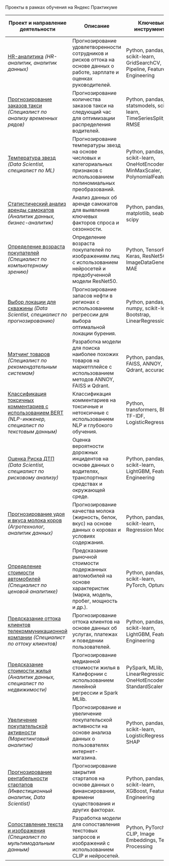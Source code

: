 Проекты в рамках обучения на Яндекс Практикуме

| **Проект и направление деятельности**                                                                                   | **Описание**                                                                                                                                                                                                                                           | **Ключевые инструменты**                                                                                          | **Сфера деятельности компании**           |
|-------------------------------------------------------------------------------------------------------------------------|-------------------------------------------------------------------------------------------------------------------------------------------------------------------------------------------------------------------------------------------------------|-------------------------------------------------------------------------------------------------------------------|-------------------------------------------|
| [HR-аналитика](https://github.com/IvanovMaxim1992/project/tree/master/HR-аналитика) *(HR-аналитик, аналитик данных)*      | Прогнозирование удовлетворенности сотрудников и рисков оттока на основе данных о работе, зарплате и оценках руководителей.                                                                                                                              | Python, pandas, scikit-learn, GridSearchCV, Pipeline, Feature Engineering                                         | Управление персоналом                      |
| [Прогнозирование заказов такси](https://github.com/IvanovMaxim1992/project/tree/master/Прогнозирование%20заказов%20такси) *(Специалист по анализу временных рядов)* | Прогнозирование количества заказов такси на следующий час для оптимизации распределения водителей.                                                                                                                                                     | Python, pandas, statsmodels, scikit-learn, TimeSeriesSplit, RMSE                                                  | Транспорт и логистика                     |
| [Температура звезд](https://github.com/IvanovMaxim1992/project/tree/master/Температура%20звезд) *(Data Scientist, специалист по ML)* | Прогнозирование температуры звезд на основе числовых и категориальных признаков с использованием полиномиальных преобразований.                                                                                                                         | Python, pandas, scikit-learn, OneHotEncoder, MinMaxScaler, PolynomialFeatures                                     | Астрономия и наука                        |
| [Статистический анализ аренды самокатов](https://github.com/IvanovMaxim1992/project/tree/master/Статистический%20анализ%20аренды%20самокатов) *(Аналитик данных, бизнес-аналитик)* | Анализ данных об аренде самокатов для выявления ключевых факторов спроса и сезонности.                                                                                                                                                                 | Python, pandas, matplotlib, seaborn, scipy                                                                        | Транспорт и микромобильность               |
| [Определение возраста покупателей](https://github.com/IvanovMaxim1992/project/tree/master/Определение%20возраста%20покупателей) *(Специалист по компьютерному зрению)* | Определение возраста покупателей по изображениям лиц с использованием нейросетей и предобученной модели ResNet50.                                                                                                                                       | Python, TensorFlow, Keras, ResNet50, ImageDataGenerator, MAE                                                      | Розничная торговля и маркетинг             |
| [Выбор локации для скважины](https://github.com/IvanovMaxim1992/project/tree/master/Выбор%20локации%20для%20скважины) *(Data Scientist, специалист по прогнозированию)* | Прогнозирование запасов нефти в регионах с использованием регрессии для выбора оптимальной локации бурения.                                                                                                                                             | Python, pandas, numpy, scikit-learn, Bootstrap, LinearRegression                                                  | Нефтегазовая отрасль                      |
| [Мэтчинг товаров](https://github.com/IvanovMaxim1992/project/tree/master/Мэтчинг%20товаров) *(Специалист по рекомендательным системам)*   | Разработка модели для поиска наиболее похожих товаров на маркетплейсе с использованием методов ANNOY, FAISS и Qdrant.                                                                                                                                   | Python, pandas, FAISS, ANNOY, Qdrant, accuracy@5                                                                  | Электронная коммерция                      |
| [Классификация токсичных комментариев с использованием BERT](https://github.com/IvanovMaxim1992/project/tree/master/Классификация%20токсичных%20комментариев%20с%20использованием%20BERT) *(NLP-инженер, специалист по текстовым данным)* | Классификация комментариев на токсичные и нетоксичные с использованием NLP и глубокого обучения.                                                                                                                                                       | Python, transformers, BERT, TF-IDF, LogisticRegression                                                            | Интернет-платформы и социальные сети      |
| [Оценка Риска ДТП](https://github.com/IvanovMaxim1992/project/tree/master/Оценка%20Риска%20ДТП) *(Data Scientist, специалист по рисковому анализу)* | Оценка вероятности дорожных инцидентов на основе данных о водителях, транспортных средствах и окружающей среде.                                                                                                                                         | Python, pandas, scikit-learn, LightGBM, Feature Engineering                                                       | Страхование и безопасность дорожного движения |
| [Прогнозирование удоя и вкуса молока коров](https://github.com/IvanovMaxim1992/project/tree/master/Прогнозирование%20удоя%20и%20вкуса%20молока%20коров) *(Агротехнолог, аналитик данных)* | Прогнозирование качества молока (жирность, белок, вкус) на основе данных о коровах и условиях содержания.                                                                                                                                              | Python, pandas, scikit-learn, Regression Models                                                                   | Сельское хозяйство                        |
| [Определение стоимости автомобилей](https://github.com/IvanovMaxim1992/project/tree/master/Определение%20стоимости%20автомобилей) *(Специалист по ценовой аналитике)* | Предсказание рыночной стоимости подержанных автомобилей на основе характеристик (марка, модель, пробег, мощность и др.).                                                                                                                                | Python, pandas, scikit-learn, PyTorch, Optuna                                                                     | Автомобильный рынок                       |
| [Предсказание оттока клиентов телекоммуникационной компании](https://github.com/IvanovMaxim1992/project/tree/master/Предсказание%20оттока%20клиентов%20телекоммуникационной%20компании) *(Специалист по оттоку клиентов)* | Прогнозирование оттока клиентов на основе данных об услугах, платежах и поведении пользователей.                                                                                                                                                       | Python, pandas, scikit-learn, LightGBM, Feature Engineering                                                       | Телекоммуникации                          |
| [Предсказание стоимости жилья](https://github.com/IvanovMaxim1992/project/tree/master/Предсказание%20стоимости%20жилья) *(Аналитик данных, специалист по недвижимости)* | Прогнозирование медианной стоимости жилья в Калифорнии с использованием линейной регрессии и Spark MLlib.                                                                                                                                                | PySpark, MLlib, LinearRegression, OneHotEncoder, StandardScaler                                                  | Недвижимость                              |
| [Увеличение покупательской активности](https://github.com/IvanovMaxim1992/project/tree/master/Увеличение%20покупательской) *(Маркетинговый аналитик)* | Прогнозирование и увеличение покупательской активности на основе анализа данных о пользователях интернет-магазина.                                                                                                                                      | Python, pandas, scikit-learn, LogisticRegression, SHAP                                                            | Электронная коммерция                      |
| [Прогнозирование рентабельности стартапов](https://github.com/IvanovMaxim1992/project/tree/master/Прогнозирование%20рентабельности%20стартапов) *(Инвестиционный аналитик, Data Scientist)* | Прогнозирование закрытия стартапов на основе данных о финансировании, времени существования и других факторах.                                                                                                                                         | Python, pandas, scikit-learn, XGBoost, Feature Engineering                                                        | Венчурные инвестиции                      |
| [Сопоставление текста и изображения](https://github.com/IvanovMaxim1992/project/tree/master/Сопоставление%20текста%20и%20изображения) *(Специалист по мультимодальным данным)* | Разработка модели для сопоставления текстовых запросов и изображений с использованием CLIP и нейросетей.                                                                                                                                               | Python, PyTorch, CLIP, Image Embeddings, Text Processing                                                          | Мультимодальные данные                    |
